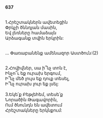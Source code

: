 **637**

\
1.Հրեշտակներն ավետեցին\
Փրկչի ծննդյան մասին,\
Եվ լեռները համաձայն\
Արձագանք տվին երկրին:

\
 ... Փառաբանենք ամենազոր Աստծուն:(2)

\
2.Հովիվներ, սա ի՞նչ տոն է,\
Ինչո՞ւ եք ուրախ երգում,\
Ի՞նչ մեծ լույս եք դուք տեսել,\
Ի՞նչ ուրախ լուր եք լսել:\
\
3.Եկե՛ք Բեթլեհեմ, տեսե՛ք\
Նորածին Թագավորին,\
Ում ծնունդն են ավետում\
Հրեշտակները երկնքում:
